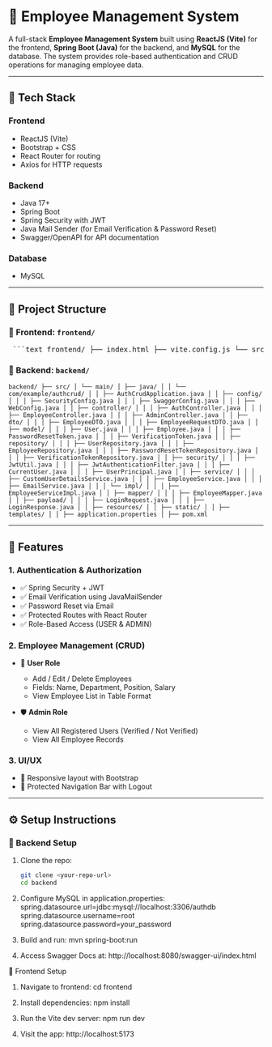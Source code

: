 # 💼 Employee Management System

A full-stack **Employee Management System** built using **ReactJS (Vite)** for the frontend, **Spring Boot (Java)** for the backend, and **MySQL** for the database. The system provides role-based authentication and CRUD operations for managing employee data.

---

## 🚀 Tech Stack

### Frontend
- ReactJS (Vite)
- Bootstrap + CSS
- React Router for routing
- Axios for HTTP requests

### Backend
- Java 17+
- Spring Boot
- Spring Security with JWT
- Java Mail Sender (for Email Verification & Password Reset)
- Swagger/OpenAPI for API documentation

### Database
- MySQL

---

## 📁 Project Structure

### 🔹 Frontend: `frontend/`

<pre> ```text frontend/ ├── index.html ├── vite.config.js └── src/ ├── App.jsx ├── main.jsx ├── components/ │ ├── Auth/ │ │ ├── ForgotPassword.jsx │ │ ├── Login.jsx │ │ ├── Register.jsx │ │ ├── ResetPassword.jsx │ │ ├── VerifyEmail.jsx │ │ ├── VerifyFailed.jsx │ │ ├── VerifySuccess.jsx │ ├── Dashboard/ │ │ ├── AdminDashboard.jsx │ │ ├── EmployeeForm.jsx │ │ ├── EmployeeList.jsx │ │ ├── UserDashboard.jsx │ ├── Navbar.jsx │ ├── ProtectedRoute.jsx ├── pages/ │ ├── AdminDashboard.css │ ├── ForgotPassword.css │ ├── Login.css │ ├── Register.css │ ├── UserDashboard.css │ ├── VerifyPage.css ├── services/ │ ├── api.js │ ├── authService.js │ ├── employeeService.js ``` </pre>

### 🔹 Backend: `backend/`

<pre><code>backend/ ├── src/ │ └── main/ │ ├── java/ │ │ └── com/example/authcrud/ │ │ ├── AuthCrudApplication.java │ │ ├── config/ │ │ │ ├── SecurityConfig.java │ │ │ ├── SwaggerConfig.java │ │ │ ├── WebConfig.java │ │ ├── controller/ │ │ │ ├── AuthController.java │ │ │ ├── EmployeeController.java │ │ │ ├── AdminController.java │ │ ├── dto/ │ │ │ ├── EmployeeDTO.java │ │ │ ├── EmployeeRequestDTO.java │ │ ├── model/ │ │ │ ├── User.java │ │ │ ├── Employee.java │ │ │ ├── PasswordResetToken.java │ │ │ ├── VerificationToken.java │ │ ├── repository/ │ │ │ ├── UserRepository.java │ │ │ ├── EmployeeRepository.java │ │ │ ├── PasswordResetTokenRepository.java │ │ │ ├── VerificationTokenRepository.java │ │ ├── security/ │ │ │ ├── JwtUtil.java │ │ │ ├── JwtAuthenticationFilter.java │ │ │ ├── CurrentUser.java │ │ │ ├── UserPrincipal.java │ │ ├── service/ │ │ │ ├── CustomUserDetailsService.java │ │ │ ├── EmployeeService.java │ │ │ ├── EmailService.java │ │ │ └── impl/ │ │ │ ├── EmployeeServiceImpl.java │ │ ├── mapper/ │ │ │ ├── EmployeeMapper.java │ │ ├── payload/ │ │ │ ├── LoginRequest.java │ │ │ ├── LoginResponse.java │ │ ├── resources/ │ │ ├── static/ │ │ ├── templates/ │ │ ├── application.properties │ ├── pom.xml </code></pre>


---

## 🔐 Features

### 1. Authentication & Authorization
- ✅ Spring Security + JWT
- ✅ Email Verification using JavaMailSender
- ✅ Password Reset via Email
- ✅ Protected Routes with React Router
- ✅ Role-Based Access (USER & ADMIN)

### 2. Employee Management (CRUD)
- 👤 **User Role**
  - Add / Edit / Delete Employees
  - Fields: Name, Department, Position, Salary
  - View Employee List in Table Format

- 🛡 **Admin Role**
  - View All Registered Users (Verified / Not Verified)
  - View All Employee Records

### 3. UI/UX
- 🔹 Responsive layout with Bootstrap
- 🔹 Protected Navigation Bar with Logout

---

## ⚙️ Setup Instructions

### 🔧 Backend Setup

1. Clone the repo:
   ```bash
   git clone <your-repo-url>
   cd backend
2. Configure MySQL in application.properties:
   spring.datasource.url=jdbc:mysql://localhost:3306/authdb
   spring.datasource.username=root
   spring.datasource.password=your_password

3. Build and run:
   mvn spring-boot:run

4. Access Swagger Docs at:
   http://localhost:8080/swagger-ui/index.html

🔧 Frontend Setup
1. Navigate to frontend:
   cd frontend

2. Install dependencies:
   npm install
   
3. Run the Vite dev server:
   npm run dev

4. Visit the app:
   http://localhost:5173
